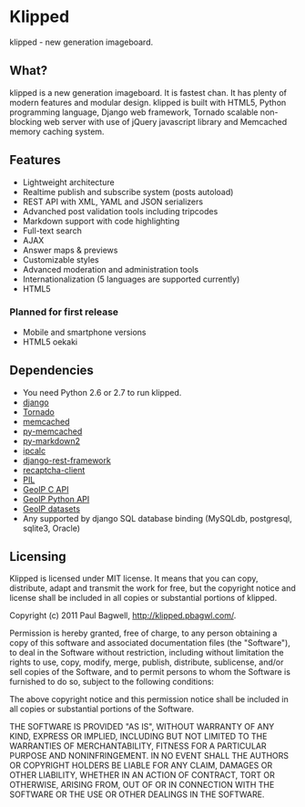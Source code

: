 # Klipped

klipped - new generation imageboard.

## What?

klipped is a new generation imageboard. It is fastest chan.
It has plenty of modern features and modular design. klipped is built with
HTML5, Python programming language, Django web framework, Tornado scalable
non-blocking web server with use of jQuery javascript library and Memcached
memory caching system.

## Features

* Lightweight architecture
* Realtime publish and subscribe system (posts autoload)
* REST API with XML, YAML and JSON serializers
* Advanched post validation tools including tripcodes
* Markdown support with code highlighting
* Full-text search
* AJAX
* Answer maps & previews
* Customizable styles
* Advanced moderation and administration tools
* Internationalization (5 languages are supported currently)
* HTML5

### Planned for first release

* Mobile and smartphone versions
* HTML5 oekaki

## Dependencies

* You need Python 2.6 or 2.7 to run klipped.
* [django](http://www.djangoproject.com/download/)
* [Tornado](http://www.tornadoweb.org/)
* [memcached](http://memcached.org/)
* [py-memcached](http://pypi.python.org/pypi/python-memcached/)
* [py-markdown2](https://github.com/pbagwl/markdown2)
* [ipcalc](http://pypi.python.org/pypi/ipcalc)
* [django-rest-framework](http://django-rest-framework.org/)
* [recaptcha-client](http://pypi.python.org/pypi/recaptcha-client)
* [PIL](http://www.pythonware.com/products/pil/)
* [GeoIP C API](http://www.maxmind.com/app/c)
* [GeoIP Python API](http://www.maxmind.com/app/python)
* [GeoIP datasets](http://geolite.maxmind.com/download/geoip/database/GeoLiteCountry/)
* Any supported by django SQL database binding (MySQLdb, postgresql, sqlite3,
Oracle)

## Licensing

Klipped is licensed under MIT license. It means that you can copy, distribute,
adapt and transmit the work for free, but the copyright notice and license shall 
be included in all copies or substantial portions of klipped.

Copyright (c) 2011 Paul Bagwell, http://klipped.pbagwl.com/.

Permission is hereby granted, free of charge, to any person obtaining a copy
of this software and associated documentation files (the "Software"), to deal
in the Software without restriction, including without limitation the rights
to use, copy, modify, merge, publish, distribute, sublicense, and/or sell
copies of the Software, and to permit persons to whom the Software is
furnished to do so, subject to the following conditions:

The above copyright notice and this permission notice shall be included in
all copies or substantial portions of the Software.

THE SOFTWARE IS PROVIDED "AS IS", WITHOUT WARRANTY OF ANY KIND, EXPRESS OR
IMPLIED, INCLUDING BUT NOT LIMITED TO THE WARRANTIES OF MERCHANTABILITY,
FITNESS FOR A PARTICULAR PURPOSE AND NONINFRINGEMENT. IN NO EVENT SHALL THE
AUTHORS OR COPYRIGHT HOLDERS BE LIABLE FOR ANY CLAIM, DAMAGES OR OTHER
LIABILITY, WHETHER IN AN ACTION OF CONTRACT, TORT OR OTHERWISE, ARISING FROM,
OUT OF OR IN CONNECTION WITH THE SOFTWARE OR THE USE OR OTHER DEALINGS IN
THE SOFTWARE.